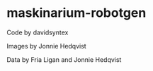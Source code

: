 # maskinarium-robotgen
Code by davidsyntex

Images by Jonnie Hedqvist

Data by Fria Ligan and Jonnie Hedqvist
